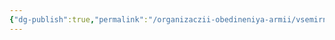 ```yaml
---
{"dg-publish":true,"permalink":"/organizaczii-obedineniya-armii/vsemirnyj-soyuz-krasnokozhih/","dgPassFrontmatter":true}
---
```


